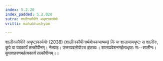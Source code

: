 ```yaml
---
index: 5.2.20
index_padded: 5.2.020
sutra: शालीनकौपीने अधृष्टाकार्ययोः
vritti: mahabhashyam

---
```

 शालीनकौपीने अधृष्टाकार्ययोः (2038) (शालीनकौपीनार्थबोधकभाष्यम्) किं यः शालायामधृष्टः स शालीनः, कूपे वा यदकार्यं तत्कौपीनम्। नेत्याह। उत्तरपदलोपोऽत्र द्रष्टव्यः। शालाप्रवेशनमर्हत्यधृष्टः सः--शालीनः। कूपावतरणमर्हत्यकार्यं तत्कौपीनम्।। 